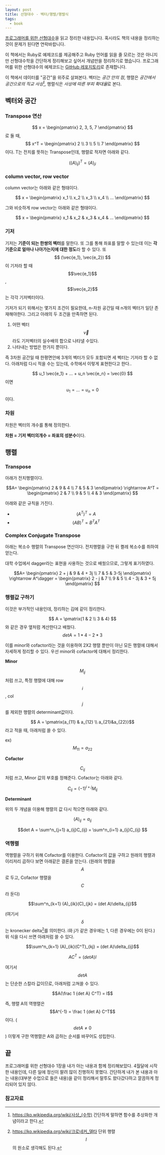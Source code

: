 ```yaml
---
layout: post
title: 선형대수 - 벡터/행렬/행렬식
tags:
  - book
---
```


[프로그래머를 위한 선형대수](http://www.kyobobook.co.kr/product/detailViewKor.laf?ejkGb=KOR&barcode=9791160501308)을 읽고 정리한 내용입니다. 혹시라도 책의 내용을 정리하는 것이 문제가 된다면 연락바랍니다.

이 책에서는 Ruby로 예제코드를 제공해주고 Ruby 언어를 읽을 줄 모르는 것은 아니지만 선형대수학을 간단하게 정리해보고 싶어서 개념만을 정리하기로 했습니다. 프로그래머를 위한 선형대수의 예제코드는 [GitHub 레포지토리](https://github.com/gilbutITbook/006802)로 존재합니다.

이 책에서 데이터를 "공간"을 위주로 살펴본다. 벡터는 *공간 안의 점*, 행렬은 *공간에서 공간으로의 직교 사상*[^morphism], 행렬식은 *사상에 따른 부피 확대율*로 본다.

## 벡터와 공간

### Transpose 연산

$$ x = \begin{pmatrix} 2, 3, 5, 7 \end{pmatrix} $$로 둘 때, $$ x^T = \begin{pmatrix} 2 \\ 3 \\ 5 \\ 7 \end{pmatrix} $$이다. T는 전치를 뜻하는 Transpose인데, 행렬로 적자면 아래와 같다.

$$((A)_{ij})^T = (A)_{ji} $$

### column vector, row vector

column vector는 아래와 같은 형태이다.

$$ x = \begin{pmatrix} x_1 \\ x_2 \\ x_3 \\ x_4 \\ ... \end{pmatrix} $$

그와 비슷하게 row vector는 아래와 같은 형태이다.

$$ x = \begin{pmatrix} x_1 & x_2 & x_3 & x_4 & ... \end{pmatrix} $$

### 기저

기저는 **기준이 되는 한쌍의 벡터**를 말한다. 또 그를 통해 좌표를 말할 수 있는데 이는 **각 기준으로 얼마나 나아가는지에 대한 정도**라 할 수 있다. 또 $$ (\vec{e_1}, \vec{e_2}) $$이 기저라 할 때 $$\vec{e_1}$$, $$\vec{e_2}$$는 각각 기저벡터이다.

기저가 되기 위해서는 몇가지 조건이 필요한데, n-차원 공간일 때 n개의 벡터가 일단 존재해야한다. 그리고 아래의 두 조건을 만족하면 된다.

1. 어떤 벡터 $$ \vec{v} $$라도 기저벡터의 실수배의 합으로 나타낼 수있다.
2. 나타내는 방법은 한가지 뿐이다.

즉 3차원 공간일 때 한평면안에 3개의 벡터가 모두 포함되면 세 벡터는 기저라 할 수 없다. 아래처럼 다시 적을 수는 있는데, 수학에서 이렇게 표현한다고 한다..

$$ u_1 \vec{e_1} + ... + u_n \vec{e_n} = \vec{0} $$이면 $$u_1 = ... = u_n = 0$$이다.

### 차원

차원은 벡터의 개수를 통해 정의한다.

**차원 = 기저 벡터의개수 = 좌표의 성분수**이다.

## 행렬

### Transpose

아래가 전치행렬이다.

$$A= \begin{pmatrix} 2 & 9 & 4 \\ 7 & 5 & 3 \end{pmatrix} \rightarrow A^T = \begin{pmatrix} 2 & 7 \\ 9 & 5 \\ 4 & 3 \end{pmatrix} $$

아래와 같은 규칙을 가진다.

- $$(A^T)^T = A$$
- $$(AB)^T = B^TA^T$$

### Complex Conjugate Transpose

아래는 복소수 행렬의 Transpose 연산이다. 전치행렬을 구한 뒤 켤레 복소수를 취하여 얻는다.

대학 수업에서 dagger라는 표현을 사용하는 것으로 배웠으므로, 그렇게 표기하였다.

$$A= \begin{pmatrix} 2 + j & 9 & 4 + 3j \\ 7 & 5 & 3-5j \end{pmatrix} \rightarrow A^\dagger = \begin{pmatrix} 2 - j & 7 \\ 9 & 5 \\ 4 - 3j & 3 + 5j \end{pmatrix} $$

### 행렬값 구하기

이것은 부가적인 내용인데, 정리하는 김에 같이 정리한다.

$$ A = \pmatrix{1 & 2 \\ 3 & 4} $$와 같은 경우 옆처럼 계산한다고 배웠다. $$ det A = 1 *4 - 2 * 3$$

이를 minor와 cofactor라는 것을 이용하여 2X2 행렬 뿐만이 아닌 모든 행렬에 대해서 자세하게 정리할 수 있다. 우선 minor와 cofactor에 대해서 정리한다.

**Minor**

$$M_{ij}$$처럼 쓰고, 특정 행렬에 대해 row $$i$$, col $$j$$를 제외한 행렬의 determinant값이다.

$$ A = \pmatrix{a_{11} & a_{12} \\ a_{21}&a_{22}}$$라고 적을 때, 아래처럼 쓸 수 있다.

ex) $$M_{11} = a_{22}$$

**Cofactor**

$$C_{ij}$$처럼 쓰고, Minor 값의 부호를 정해준다. Cofactor는 아래와 같다.

$$C_{ij} = (-1)^{i+j}M_{ij}$$

**Determinant**

위의 두 개념을 이용해 행렬의 값 다시 적으면 아래와 같다.

$$(A)_{ij} = a_{ij}$$

$$det A = \sum^n_{j=1} a_{ij}C_{ij} = \sum^n_{i=1} a_{ij}C_{ij} $$

### 역행렬

역행렬을 구하기 위해 Cofactor를 이용한다. Cofactor의 값을 구하고 원래의 행렬과 이리저리 곱하다 보면 아래같은 결론을 얻는다. (원래의 행렬을 $$A$$로 두고, Cofactor 행렬을 $$C$$라 둔다)

$$\sum^n_{k=1} (A)_{ik}(C)_{jk} = (det A)\delta_{ij}$$

(여기서 $$\delta$$는 kronecker delta[^kronecker-delta]를 의미한다. i와 j가 같은 경우에는 1, 다른 경우에는 0이 된다.) 위 식을 다시 쓰면 아래처럼 쓸 수 있다.

$$\sum^n_{k=1} (A)_{ik}(C^T)_{kj} = (det A)\delta_{ij}$$

$$AC^T = (det A)I$$

여기서 $$det A$$는 단순한 스칼라 값이므로, 아래처럼 고쳐쓸 수 있다.

$$A(\frac 1 {det A} C^T) = I$$

즉, 행렬 A의 역행렬은 $$A^{-1} = \frac 1 {det A} C^T$$이다. ($$ det A \neq 0$$) 이렇게 구한 역행렬은 A와 곱하는 순서를 바꾸어도 성립한다.

## 끝

프로그래머를 위한 선형대수 1장을 내가 아는 내용과 함께 정리해보았다. 4월달에 시작한 내용인데, 다른 일에 정신이 팔려 많이 진행하지 못했다. 간단하게 내가 본 내용과 아는 내용(대부분 수업으로 들은 내용)을 같이 정리해서 말투도 왔다갔다하고 깔끔하게 정리되어 있지 않다.

### 참고자료

[^morphism]: https://ko.wikipedia.org/wiki/사상_(수학) 간단하게 말하면 함수를 추상화한 개념이라고 한다.
[^kronecker-delta]: https://ko.wikipedia.org/wiki/크로네커_델타 단위 행렬 $$I$$의 원소로 생각해도 된다.
